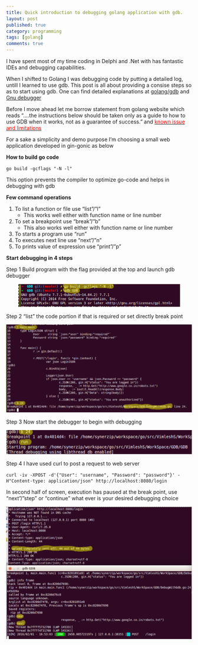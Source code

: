 ```yaml
---
title: Quick introduction to debugging golang application with gdb.
layout: post
published: true
category: programming
tags: [golang]
comments: true
---
```



I have spent most of my time coding in Delphi and .Net with has fantastic IDEs and debugging capabilities.

When I shifted to Golang I was debugging code by putting a detailed log, untill I learned to use gdb. This post is all about providing a consise steps so as to start using gdb. One can find detailed explanations at [golang/gdb](https://golang.org/doc/gdb) and [Gnu debugger](https://sourceware.org/gdb/current/onlinedocs/gdb/)

Before I move ahead let me borrow statement from golang website which reads “….the instructions below should be taken only as a guide to how to use GDB when it works, not as a guarantee of success.” and [<span style="color: red"> known issue and limitations</span>](https://golang.org/doc/gdb#Known_Issues)

For a sake a simplicity and demo purpose I’m choosing a small web application developed in gin-gonic as below

<script src="https://gist.github.com/VimleshS/7dc4085ca8d0d2773094.js"></script>

**How to build go code**

	go build -gcflags "-N -l"

This option prevents the compiler to optimize go-code and helps in debugging with gdb

**Few command operations**

1. To list a function or file use “list”/”l”
   - This works well either with function name or line number
2. To set a breakpoint use “break”/”b”
   - This also works well either with function name or line number
3. To starts a program use “run”
4. To executes next line use “next”/”n”
5. To prints value of expression use “print”/”p”

**Start debugging in 4 steps**

Step 1
Build program with the flag provided at the top and launch gdb debugger

<p align="middle">
    <img src="/assets/images/debugging_with_gdb/step-1.png" alt="Build" class="img-responsive img-thumbnail">
</p>

Step 2
“list” the code portion if that is required or set directly break point
<p align="middle">
    <img src="/assets/images/debugging_with_gdb/step-2.png" alt="Build" class="img-responsive img-thumbnail">
</p>

Step 3
Now start the debugger to begin with debugging
<p align="middle">
    <img src="/assets/images/debugging_with_gdb/step-3.png" alt="Build" class="img-responsive img-thumbnail">
</p>

Step 4
I have used curl to post a request to web server

	curl -iv -XPOST -d'{"User": "username", "Password": "password"}' -H"Content-type: application/json" http://localhost:8080/login

In second half of screen, execution has paused at the break point, use “next”/”step” or “continue” what ever is your desired debugging choice

<p align="middle">
    <img src="/assets/images/debugging_with_gdb/step-4.png" alt="Build" class="img-responsive img-thumbnail">
</p>



